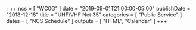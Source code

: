 +++
ncs = [ "WC0G" ]
date = "2019-09-01T21:00:00-05:00"
publishDate = "2018-12-18"
title = "UHF/VHF Net 35"
categories = [ "Public Service" ]
dates = [ "NCS Schedule" ]
outputs = [ "HTML", "Calendar" ]
+++
